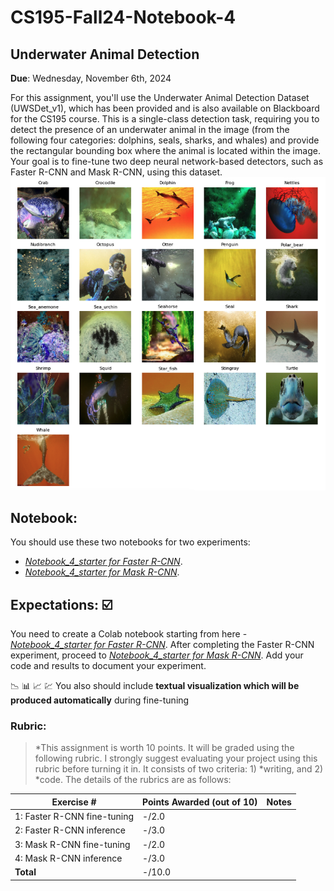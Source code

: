 # CS195-Fall24-Notebook-4
## Underwater Animal Detection

<b>Due</b>: Wednesday, November 6th, 2024

For this assignment, you'll use the Underwater Animal Detection Dataset (UWSDet_v1), which has been provided and is also available on Blackboard for the CS195 course. This is a single-class detection task, requiring you to detect the presence of an underwater animal in the image (from the following four categories: dolphins, seals, sharks, and whales) and provide the rectangular bounding box where the animal is located within the image. Your goal is to fine-tune two deep neural network-based detectors, such as Faster R-CNN and Mask R-CNN, using this dataset.
![Underwater Animal Categories](https://github.com/alimoorreza/CS195-Fall24-Notebook-3/blob/main/etc/uws_v1_samples.png)


## Notebook:
You should use these two notebooks for two experiments: 
   - [_Notebook_4_starter for Faster R-CNN_](https://github.com/alimoorreza/CS195-Fall24-Notebook-4/blob/main/cs195_notebook4_faster_rcnn_starter.ipynb).
   - [_Notebook_4_starter for Mask R-CNN_](https://github.com/alimoorreza/CS195-Fall24-Notebook-4/blob/main/cs195_notebook4_mask_rcnn_starter.ipynb).

## Expectations: ☑️
You need to create a Colab notebook starting from here - [_Notebook_4_starter for Faster R-CNN_](https://github.com/alimoorreza/CS195-Fall24-Notebook-4/blob/main/cs195_notebook4_faster_rcnn_starter.ipynb). After completing the Faster R-CNN experiment, proceed to [_Notebook_4_starter for Mask R-CNN_](https://github.com/alimoorreza/CS195-Fall24-Notebook-4/blob/main/cs195_notebook4_mask_rcnn_starter.ipynb). Add your code and results to document your experiment.

📉 📊 📈 💹 You also should include **textual visualization which will be produced automatically** during fine-tuning



### Rubric:
> *This assignment is worth 10 points. It will be graded using the following rubric. I strongly suggest evaluating your project using this rubric before turning it in. It consists of two criteria: 1) *writing, and 2) *code. The details of the rubrics are as follows:

| Exercise #  | Points Awarded (out of 10)  | Notes |
| --------- | ------------------- | --------- |
| 1: Faster R-CNN fine-tuning                                      |    -/2.0    |            |
| 2: Faster R-CNN inference                                        |    -/3.0    |            |
| 3: Mask R-CNN fine-tuning                                        |    -/2.0    |            |
| 4: Mask R-CNN inference                                          |    -/3.0    |            |
| <b>Total                                                         |    -/10.0   |     </b>   |

